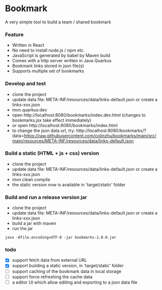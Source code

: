 # Bookmark 
A very simple tool to build a team / shared bookmark

### Feature

- Written in React
- No need to install node.js / npm etc.
- JavaScript is generated by babel by Maven build
- Comes with a http server written in Java Quarkus
- Bookmark links stored in json file(s)
- Supports multiple set of bookmarks

### Develop and test
- clone the project
- update data file: META-INF/resources/data/links-default.json or create a links-xxx.json
- mvn quarkus:dev
- open http://localhost:8080/bookmarks/index.dev.html (changes to bookmarks.jsx take effect immediately)
- or open http://localhost:8080/bookmarks/index.html
- to change the json data url, try: http://localhost:8080/bookmarks/?data=https://raw.githubusercontent.com/colinzhu/bookmarks/main/src/main/resources/META-INF/resources/data/links-default.json

### Build a static (HTML + js + css) version
- clone the project
- update data file: META-INF/resources/data/links-default.json or create a links-xxx.json
- mvn clean compile
- the static version now is available in 'target/static' folder

### Build and run a release version jar
- clone the project
- update data file: META-INF/resources/data/links-default.json or create a links-xxx.json
- build a jar with maven
- run the jar
 ```
java -Dfile.encoding=UTF-8 -jar bookmarks-1.0.0.jar
```

### todo
- [x] support fetch data from external URL
- [x] support building a static version, in 'target/static' folder
- [ ] support caching of the bookmark data in local storage
- [ ] support force refreshing the cache data
- [ ] a editor UI which allow editing and exporting to a json data file